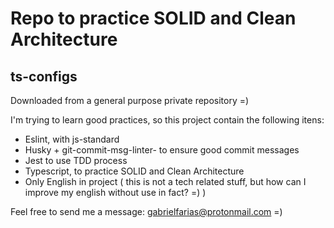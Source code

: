 # Repo to practice SOLID and Clean Architecture

## ts-configs

Downloaded from a general purpose private repository =)

I'm trying to learn good practices, so this project
contain the following itens:

- Eslint, with js-standard
- Husky + git-commit-msg-linter- to ensure good commit messages
- Jest to use TDD process
- Typescript, to practice SOLID and Clean Architecture
- Only English in project ( this is not a tech related stuff, but how can I improve my english without use in fact? =) )

Feel free to send me a message: gabrielfarias@protonmail.com =)

